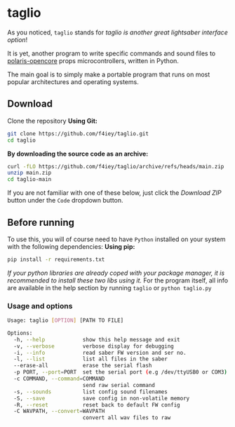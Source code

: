 # taglio
As you noticed, `taglio` stands for *taglio is another great lightsaber interface option*!

It is yet, another program to write specific commands and sound files to [polaris-opencore](https://github.com/lamadiluce/polaris-opencore) props microcontrollers, written in Python.

The main goal is to simply make a portable program that runs on most popular architectures and operating systems.

## Download
Clone the repository
__Using Git:__
```sh
git clone https://github.com/f4iey/taglio.git
cd taglio
```
__By downloading the source code as an archive:__
```sh
curl -fLO https://github.com/f4iey/taglio/archive/refs/heads/main.zip
unzip main.zip
cd taglio-main
```
If you are not familiar with one of these below, just click the *Download ZIP* button under the `Code` dropdown button.

## Before running
To use this, you will of course need to have `Python` installed on your system with the following dependencies:
__Using pip:__
```sh
pip install -r requirements.txt
```
*If your python libraries are already coped with your package manager, it is recommended to install these two libs using it.*
For the program itself, all info are available in the help section by running `taglio` or `python taglio.py`

### Usage and options
```sh
Usage: taglio [OPTION] [PATH TO FILE]

Options:
  -h, --help            show this help message and exit
  -v, --verbose         verbose display for debugging
  -i, --info            read saber FW version and ser no.
  -l, --list            list all files in the saber
  --erase-all           erase the serial flash
  -p PORT, --port=PORT  set the serial port (e.g /dev/ttyUSB0 or COM3)
  -c COMMAND, --command=COMMAND
                        send raw serial command
  -s, --sounds          list config sound filenames
  -S, --save            save config in non-volatile memory
  -R, --reset           reset back to default FW config
  -C WAVPATH, --convert=WAVPATH
                        convert all wav files to raw
```


